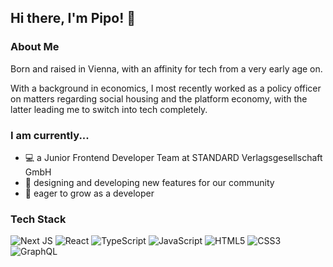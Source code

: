 ## Hi there, I'm Pipo! 👋
### About Me
Born and raised in Vienna, with an affinity for tech from a very early age on. 

With a background in economics, I most recently worked as a policy officer on matters regarding social housing and the platform economy, with the latter leading me to switch into tech completely.

### I am currently... 
- 💻️ a Junior Frontend Developer Team at STANDARD Verlagsgesellschaft GmbH
- 🤔 designing and developing new features for our community
- 🌱 eager to grow as a developer

### Tech Stack
![Next JS](https://img.shields.io/badge/Next-black?style=for-the-badge&logo=next.js&logoColor=white)
![React](https://img.shields.io/badge/react-%2320232a.svg?style=for-the-badge&logo=react&logoColor=%2361DAFB)
![TypeScript](https://img.shields.io/badge/typescript-%23007ACC.svg?style=for-the-badge&logo=typescript&logoColor=white)
![JavaScript](https://img.shields.io/badge/javascript-%23323330.svg?style=for-the-badge&logo=javascript&logoColor=%23F7DF1E)
![HTML5](https://img.shields.io/badge/html5-%23E34F26.svg?style=for-the-badge&logo=html5&logoColor=white)
![CSS3](https://img.shields.io/badge/css3-%231572B6.svg?style=for-the-badge&logo=css3&logoColor=white)
![GraphQL](https://img.shields.io/badge/-GraphQL-E10098?style=for-the-badge&logo=graphql&logoColor=white)
